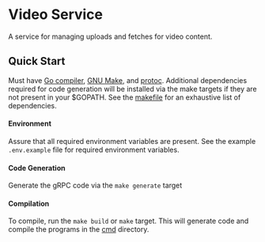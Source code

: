 # Video Service

A service for managing uploads and fetches for video content.

## Quick Start

Must have [Go compiler][1], [GNU Make][2], and [protoc][3]. Additional dependencies required for code generation will be installed via the make targets if they are not present in your $GOPATH. See the [makefile][4] for an exhaustive list of dependencies.

#### Environment

Assure that all required environment variables are present. See the example `.env.example` file for required environment variables.

#### Code Generation

Generate the gRPC code via the `make generate` target

#### Compilation

To compile, run the `make build` or `make` target. This will generate code and compile the programs in the [cmd](./cmd) directory.


[1]: https://go.dev/
[2]: https://www.gnu.org/software/make/
[3]: https://grpc.io/docs/protoc-installation/
[4]: ./makefile
